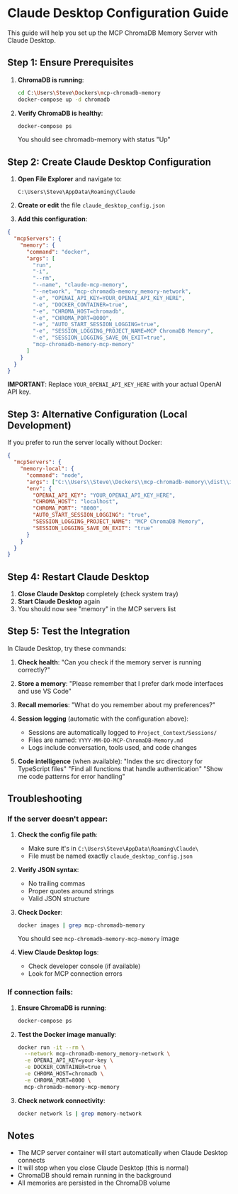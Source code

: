 # Claude Desktop Configuration Guide

This guide will help you set up the MCP ChromaDB Memory Server with Claude Desktop.

## Step 1: Ensure Prerequisites

1. **ChromaDB is running**:
   ```bash
   cd C:\Users\Steve\Dockers\mcp-chromadb-memory
   docker-compose up -d chromadb
   ```

2. **Verify ChromaDB is healthy**:
   ```bash
   docker-compose ps
   ```
   You should see chromadb-memory with status "Up"

## Step 2: Create Claude Desktop Configuration

1. **Open File Explorer** and navigate to:
   ```
   C:\Users\Steve\AppData\Roaming\Claude
   ```

2. **Create or edit** the file `claude_desktop_config.json`

3. **Add this configuration**:

```json
{
  "mcpServers": {
    "memory": {
      "command": "docker",
      "args": [
        "run",
        "-i",
        "--rm",
        "--name", "claude-mcp-memory",
        "--network", "mcp-chromadb-memory_memory-network",
        "-e", "OPENAI_API_KEY=YOUR_OPENAI_API_KEY_HERE",
        "-e", "DOCKER_CONTAINER=true",
        "-e", "CHROMA_HOST=chromadb",
        "-e", "CHROMA_PORT=8000",
        "-e", "AUTO_START_SESSION_LOGGING=true",
        "-e", "SESSION_LOGGING_PROJECT_NAME=MCP ChromaDB Memory",
        "-e", "SESSION_LOGGING_SAVE_ON_EXIT=true",
        "mcp-chromadb-memory-mcp-memory"
      ]
    }
  }
}
```

**IMPORTANT**: Replace `YOUR_OPENAI_API_KEY_HERE` with your actual OpenAI API key.

## Step 3: Alternative Configuration (Local Development)

If you prefer to run the server locally without Docker:

```json
{
  "mcpServers": {
    "memory-local": {
      "command": "node",
      "args": ["C:\\Users\\Steve\\Dockers\\mcp-chromadb-memory\\dist\\index.js"],
      "env": {
        "OPENAI_API_KEY": "YOUR_OPENAI_API_KEY_HERE",
        "CHROMA_HOST": "localhost",
        "CHROMA_PORT": "8000",
        "AUTO_START_SESSION_LOGGING": "true",
        "SESSION_LOGGING_PROJECT_NAME": "MCP ChromaDB Memory",
        "SESSION_LOGGING_SAVE_ON_EXIT": "true"
      }
    }
  }
}
```

## Step 4: Restart Claude Desktop

1. **Close Claude Desktop** completely (check system tray)
2. **Start Claude Desktop** again
3. You should now see "memory" in the MCP servers list

## Step 5: Test the Integration

In Claude Desktop, try these commands:

1. **Check health**:
   "Can you check if the memory server is running correctly?"

2. **Store a memory**:
   "Please remember that I prefer dark mode interfaces and use VS Code"

3. **Recall memories**:
   "What do you remember about my preferences?"

4. **Session logging** (automatic with the configuration above):
   - Sessions are automatically logged to `Project_Context/Sessions/`
   - Files are named: `YYYY-MM-DD-MCP-ChromaDB-Memory.md`
   - Logs include conversation, tools used, and code changes

5. **Code intelligence** (when available):
   "Index the src directory for TypeScript files"
   "Find all functions that handle authentication"
   "Show me code patterns for error handling"

## Troubleshooting

### If the server doesn't appear:

1. **Check the config file path**:
   - Make sure it's in `C:\Users\Steve\AppData\Roaming\Claude\`
   - File must be named exactly `claude_desktop_config.json`

2. **Verify JSON syntax**:
   - No trailing commas
   - Proper quotes around strings
   - Valid JSON structure

3. **Check Docker**:
   ```bash
   docker images | grep mcp-chromadb-memory
   ```
   You should see `mcp-chromadb-memory-mcp-memory` image

4. **View Claude Desktop logs**:
   - Check developer console (if available)
   - Look for MCP connection errors

### If connection fails:

1. **Ensure ChromaDB is running**:
   ```bash
   docker-compose ps
   ```

2. **Test the Docker image manually**:
   ```bash
   docker run -it --rm \
     --network mcp-chromadb-memory_memory-network \
     -e OPENAI_API_KEY=your-key \
     -e DOCKER_CONTAINER=true \
     -e CHROMA_HOST=chromadb \
     -e CHROMA_PORT=8000 \
     mcp-chromadb-memory-mcp-memory
   ```

3. **Check network connectivity**:
   ```bash
   docker network ls | grep memory-network
   ```

## Notes

- The MCP server container will start automatically when Claude Desktop connects
- It will stop when you close Claude Desktop (this is normal)
- ChromaDB should remain running in the background
- All memories are persisted in the ChromaDB volume